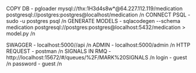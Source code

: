 COPY DB - pgloader mysql://thx:1H3d4s8w*@64.227.112.119/medication postgresql://postgres:postgres@localhost/medication /n
CONNECT PSQL - sudo -u postgres psql /n
GENERATE MODELS - sqlacodegen --schema medication postgresql://postgres:postgres@localhost:5432/medication > model.py /n

SWAGGER - localhost:5000//api /n
ADMIN - localhost:5000/admin /n
HTTP REQUEST - postman /n
SIGNALS IN RMQ - http://localhost:15672/#/queues/%2F/MARK%20SIGNALS /n
	login - guest /n
	password - guest /n
